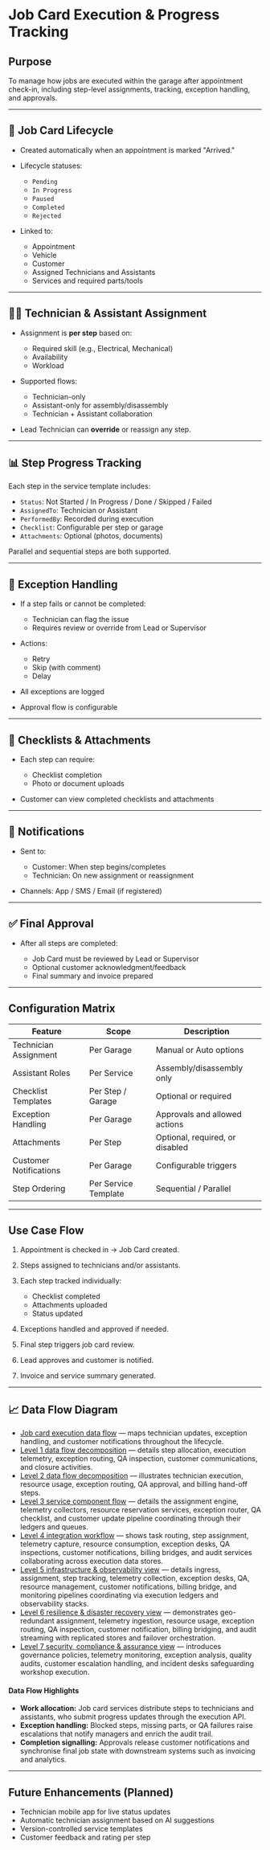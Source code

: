 # Job Card Execution & Progress Tracking

## Purpose

To manage how jobs are executed within the garage after appointment check-in, including step-level assignments, tracking, exception handling, and approvals.

---

## 🔄 Job Card Lifecycle

* Created automatically when an appointment is marked "Arrived."
* Lifecycle statuses:

  * `Pending`
  * `In Progress`
  * `Paused`
  * `Completed`
  * `Rejected`
* Linked to:

  * Appointment
  * Vehicle
  * Customer
  * Assigned Technicians and Assistants
  * Services and required parts/tools

---

## 👨‍🔧 Technician & Assistant Assignment

* Assignment is **per step** based on:

  * Required skill (e.g., Electrical, Mechanical)
  * Availability
  * Workload
* Supported flows:

  * Technician-only
  * Assistant-only for assembly/disassembly
  * Technician + Assistant collaboration
* Lead Technician can **override** or reassign any step.

---

## 📊 Step Progress Tracking

Each step in the service template includes:

* `Status`: Not Started / In Progress / Done / Skipped / Failed
* `AssignedTo`: Technician or Assistant
* `PerformedBy`: Recorded during execution
* `Checklist`: Configurable per step or garage
* `Attachments`: Optional (photos, documents)

Parallel and sequential steps are both supported.

---

## 🚨 Exception Handling

* If a step fails or cannot be completed:

  * Technician can flag the issue
  * Requires review or override from Lead or Supervisor
* Actions:

  * Retry
  * Skip (with comment)
  * Delay
* All exceptions are logged
* Approval flow is configurable

---

## 📝 Checklists & Attachments

* Each step can require:

  * Checklist completion
  * Photo or document uploads
* Customer can view completed checklists and attachments

---

## 📣 Notifications

* Sent to:

  * Customer: When step begins/completes
  * Technician: On new assignment or reassignment
* Channels: App / SMS / Email (if registered)

---

## ✅ Final Approval

* After all steps are completed:

  * Job Card must be reviewed by Lead or Supervisor
  * Optional customer acknowledgment/feedback
  * Final summary and invoice prepared

---

## Configuration Matrix

| Feature                | Scope                | Description                     |
| ---------------------- | -------------------- | ------------------------------- |
| Technician Assignment  | Per Garage           | Manual or Auto options          |
| Assistant Roles        | Per Service          | Assembly/disassembly only       |
| Checklist Templates    | Per Step / Garage    | Optional or required            |
| Exception Handling     | Per Garage           | Approvals and allowed actions   |
| Attachments            | Per Step             | Optional, required, or disabled |
| Customer Notifications | Per Garage           | Configurable triggers           |
| Step Ordering          | Per Service Template | Sequential / Parallel           |

---

## Use Case Flow

1. Appointment is checked in → Job Card created.
2. Steps assigned to technicians and/or assistants.
3. Each step tracked individually:

   * Checklist completed
   * Attachments uploaded
   * Status updated
4. Exceptions handled and approved if needed.
5. Final step triggers job card review.
6. Lead approves and customer is notified.
7. Invoice and service summary generated.

---

## 📈 Data Flow Diagram

- [Job card execution data flow](../../Diagrams/DataFlow/JobCardExecution.md) — maps technician updates, exception handling, and customer notifications throughout the lifecycle.
- [Level 1 data flow decomposition](../../Diagrams/DataFlow/Level1/JobCardExecution-Level1.md) — details step allocation, execution telemetry, exception routing, QA inspection, customer communications, and closure activities.
- [Level 2 data flow decomposition](../../Diagrams/DataFlow/Level2/JobCardExecution-Level2.md) — illustrates technician execution, resource usage, exception routing, QA approval, and billing hand-off steps.
- [Level 3 service component flow](../../Diagrams/DataFlow/Level3/JobCardExecution-Level3.md) — details the assignment engine, telemetry collectors, resource reservation services, exception router, QA checklist, and customer update pipeline coordinating through their ledgers and queues.
- [Level 4 integration workflow](../../Diagrams/DataFlow/Level4/JobCardExecution-Level4.md) — shows task routing, step assignment, telemetry capture, resource consumption, exception desks, QA inspections, customer notifications, billing bridges, and audit services collaborating across execution data stores.
- [Level 5 infrastructure & observability view](../../Diagrams/DataFlow/Level5/JobCardExecution-Level5.md) — details ingress, assignment, step tracking, telemetry collection, exception desks, QA, resource management, customer notifications, billing bridge, and monitoring pipelines coordinating via execution ledgers and observability stacks.
- [Level 6 resilience & disaster recovery view](../../Diagrams/DataFlow/Level6/JobCardExecution-Level6.md) — demonstrates geo-redundant assignment, telemetry ingestion, resource usage, exception routing, QA inspection, customer notification, billing bridging, and audit streaming with replicated stores and failover orchestration.
- [Level 7 security, compliance & assurance view](../../Diagrams/DataFlow/Level7/JobCardExecution-Level7.md) — introduces governance policies, telemetry monitoring, exception analysis, quality audits, customer escalation handling, and incident desks safeguarding workshop execution.

#### Data Flow Highlights
- **Work allocation:** Job card services distribute steps to technicians and assistants, who submit progress updates through the execution API.
- **Exception handling:** Blocked steps, missing parts, or QA failures raise escalations that notify managers and enrich the audit trail.
- **Completion signalling:** Approvals release customer notifications and synchronise final job state with downstream systems such as invoicing and analytics.

---

## Future Enhancements (Planned)

* Technician mobile app for live status updates
* Automatic technician assignment based on AI suggestions
* Version-controlled service templates
* Customer feedback and rating per step
